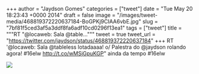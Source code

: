 
+++
author = "Jaydson Gomes"
categories = ["tweet"]
date = "Tue May 20 18:23:43 +0000 2014"
draft = false
image = "/images/tweet-media/468819372220637184-BoGPKj9CIAA6vbE.jpg"
slug = "7bf81f5ced3af5a3ddf8fa6adf10cd0296f13ea1"
tags = ["tweet"]
title = """RT "@locaweb: Sala @table..."""
tweet = true
tweet_url = "https://twitter.com/jaydson/status/468819372220637184"
+++
RT '@locaweb: Sala @tableless lotadaaaa! o/ Palestra do @jaydson rolando agora! #16elw http://t.co/wMSjGpuKGP" ainda da tempo #16elw

![](/images/tweet-media/468819372220637184-BoGPKj9CIAA6vbE.jpg)